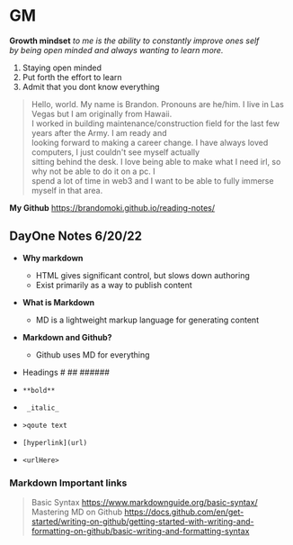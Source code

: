 
# GM

**Growth mindset** _to me is the ability to constantly improve ones self  
by being open minded and always wanting to learn more._
  1. Staying open minded
  2. Put forth the effort to learn
  3. Admit that you dont know everything

> Hello, world. My name is Brandon. Pronouns are he/him. I live in Las Vegas but I am originally from Hawaii.  
I worked in building maintenance/construction field for the last few years after the Army. I am ready and  
looking forward to making a career change. I have always loved computers, I just couldn't see myself actually  
sitting behind the desk. I love being able to make what I need irl, so why not be able to do it on a pc. I  
spend a lot of time in web3 and I want to be able to fully immerse myself in that area.

**My Github** <https://brandomoki.github.io/reading-notes/>

## DayOne Notes 6/20/22  

+ **Why markdown**
  + HTML gives significant control, but slows down authoring
  + Exist primarily as a way to publish content

+ **What is Markdown**
  + MD is a lightweight markup language for generating content

+ **Markdown and Github?**
  + Github uses MD for everything

+ Headings # ## ######
+ `**bold**`  
+ ` _italic_`
+ `>qoute text`
+ `[hyperlink](url)`  
+ `<urlHere>`



### Markdown Important links

> Basic Syntax <https://www.markdownguide.org/basic-syntax/>  
> Mastering MD on Github <https://docs.github.com/en/get-started/writing-on-github/getting-started-with-writing-and-formatting-on-github/basic-writing-and-formatting-syntax>  
> 

